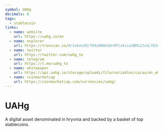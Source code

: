 ```yaml
---
symbol: UAHg
decimals: 6
tags:
  - stablecoin
links:
  - name: website
    url: https://uahg.io/en
  - name: explorer
    url: https://tronscan.io/#/token20/TK4zHRAU1WrRPivksia3BMs2JvSLT63opb
  - name: twitter
    url: https://twitter.com/uahg_to
  - name: telegram
    url: https://t.me/uahg_to
  - name: whitepaper
    url: https://api.uahg.io/storage/uploads/file/variables/ca/au/en_whitepaper.pdf
  - name: coinmarketcap
    url: https://coinmarketcap.com/currencies/uahg/
---
```


# UAHg

A digital asset denominated in hryvnia and backed by a basket of top stablecoins.
